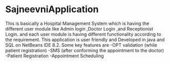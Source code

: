 # SajneevniApplication
This is basically a Hospital Management System which is having the different user module like Admin login ,Doctor Login ,and Receptionist Login. and each user module is having different functionality according to the requirement.
This application is user friendly and Developed in java and SQL on NetBeans IDE 8.2.
Some key features are
-OPT validation (while patient registration)
-SMS (after conforming the appointment to the doctor)
-Patient Registration
-Appointment Scheduling
